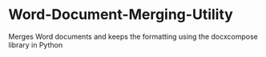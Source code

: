 # Word-Document-Merging-Utility
Merges Word documents and keeps the formatting using the docxcompose library in Python

